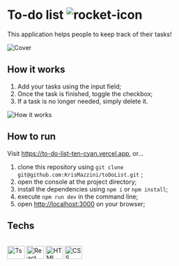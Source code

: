 # To-do list <img alt="rocket-icon" src="https://drive.google.com/file/d/1el7CnNkvqF-SpRx_XsJJfah0eFcd9SC6/view?usp=sharing" />

This application helps people to keep track of their tasks!

![Cover](https://drive.google.com/file/d/1r2wFCU3YAworiTjnLA1N3Nj_QWdTJac5/view?usp=sharing)

## How it works

1. Add your tasks using the input field;
2. Once the task is finished, toggle the checkbox;
3. If a task is no longer needed, simply delete it.

![How it works](https://drive.google.com/file/d/14Mn_ja6XqYTtDAxxb3UIa9OtBxr-S2Hw/view?usp=sharing)

## How to run

Visit https://to-do-list-ten-cyan.vercel.app, or...

1. clone this repository using ```git clone git@github.com:KrisMazzini/toDoList.git``` ;
2. open the console at the project directory;
3. install the dependencies using ```npm i``` or ```npm install```;
4. execute ```npm run dev``` in the command line;
5. open <http://localhost:3000> on your browser;

## Techs

<div style="display: inline_block"><br>
  <img align="center" alt="Ts" height="30" width="40" src="https://cdn.jsdelivr.net/gh/devicons/devicon/icons/typescript/typescript-original.svg" />
  <img align="center" alt="React" height="30" width="40" src="https://cdn.jsdelivr.net/gh/devicons/devicon/icons/react/react-original.svg" />
  <img align="center" alt="HTML" height="30" width="40" src="https://cdn.jsdelivr.net/gh/devicons/devicon/icons/html5/html5-original.svg" />
  <img align="center" alt="CSS" height="30" width="40" src="https://cdn.jsdelivr.net/gh/devicons/devicon/icons/css3/css3-original.svg">
</div>